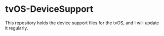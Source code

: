 # tvOS-DeviceSupport
This repository holds the device support files for the tvOS, and I will update it regularly.
